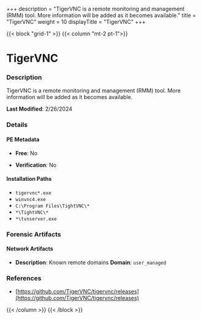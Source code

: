 +++
description = "TigerVNC is a remote monitoring and management (RMM) tool. More information will be added as it becomes available."
title = "TigerVNC"
weight = 10
displayTitle = "TigerVNC"
+++


{{< block "grid-1" >}}
{{< column "mt-2 pt-1">}}

# TigerVNC


### Description

TigerVNC is a remote monitoring and management (RMM) tool. More information will be added as it becomes available.



**Last Modified**: 2/26/2024

### Details


#### PE Metadata


- **Free**: No

- **Verification**: No




#### Installation Paths
- `tigervnc*.exe`
- `winvnc4.exe`
- `C:\Program Files\TightVNC\*`
- `*\TightVNC\*`
- `*\tvnserver.exe`

### Forensic Artifacts




#### Network Artifacts

- **Description**: Known remote domains
  **Domain**: `user_managed`





### References
- [https://github.com/TigerVNC/tigervnc/releases](https://github.com/TigerVNC/tigervnc/releases)



{{< /column >}}
{{< /block >}}
